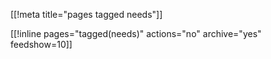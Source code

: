 [[!meta title="pages tagged needs"]]

[[!inline pages="tagged(needs)" actions="no" archive="yes"
feedshow=10]]
